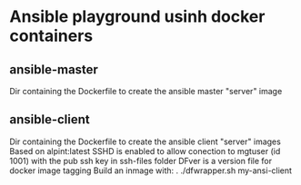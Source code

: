 # Ansible playground usinh docker containers

## ansible-master

Dir containing the Dockerfile to create the ansible master "server" image

## ansible-client

Dir containing the Dockerfile to create the ansible client "server" images
Based on alpint:latest
SSHD is enabled to allow conection to mgtuser (id 1001) with the pub ssh key in ssh-files folder
DFver is a version file for docker image tagging
Build an inmage with:
	. ./dfwrapper.sh my-ansi-client


